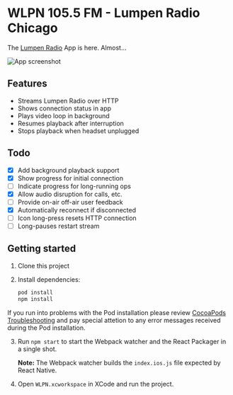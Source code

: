 # WLPN 105.5 FM - Lumpen Radio Chicago

The [Lumpen Radio](https://lumpenradio.com) App is here. Almost...

![App screenshot](https://github.com/vhs/lumpen-radio/blob/master/screenshot.png)

## Features

- Streams Lumpen Radio over HTTP
- Shows connection status in app
- Plays video loop in background
- Resumes playback after interruption
- Stops playback when headset unplugged

## Todo

- [x] Add background playback support
- [x] Show progress for initial connection
- [ ] Indicate progress for long-running ops
- [x] Allow audio disruption for calls, etc.
- [ ] Provide on-air off-air user feedback
- [x] Automatically reconnect if disconnected
- [ ] Icon long-press resets HTTP connection
- [ ] Long-pauses restart stream

## Getting started

1. Clone this project
2. Install dependencies:

    ```sh
    pod install
    npm install
    ```

If you run into problems with the Pod installation please review [CocoaPods Troubleshooting](https://guides.cocoapods.org/using/troubleshooting.html) and pay special attetion to any error messages received during the Pod installation.

3. Run `npm start` to start the Webpack watcher and the React Packager in a single shot.

   **Note:** The Webpack watcher builds the `index.ios.js` file expected by React Native.

4. Open `WLPN.xcworkspace` in XCode and run the project.
